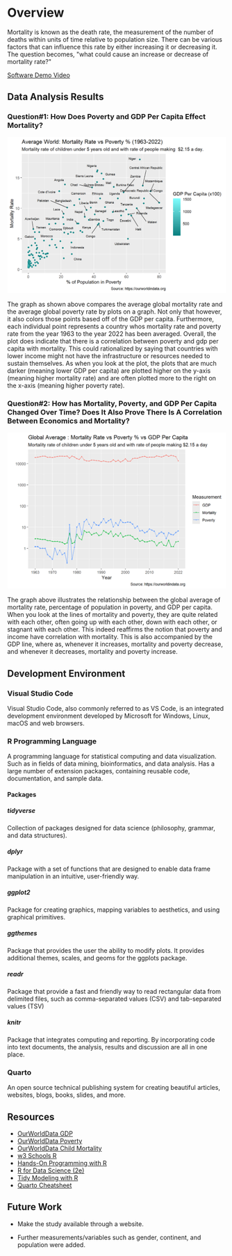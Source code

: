 # Overview

Mortality is known as the death rate, the measurement of the number of deaths within units of time relative to population size. There can be various factors that can influence this rate by either increasing it or decreasing it. The question becomes, "what could cause an increase or decrease of mortality rate?"

[Software Demo Video](http://youtube.link.goes.here)

## Data Analysis Results

### Question#1: How Does Poverty and GDP Per Capita Effect Mortality?

![](main_files/figure-html/plot-1.png)

The graph as shown above compares the average global mortality rate and the average global poverty rate by plots on a graph. Not only that however, it also colors those points based off of the GDP per capita. Furthermore, each individual point represents a country whos mortality rate and poverty rate from the year 1963 to the year 2022 has been averaged. Overall, the plot does indicate that there is a correlation between poverty and gdp per capita with mortality. This could rationalized by saying that countries with lower income might not have the infrastructure or resources needed to sustain themselves. As when you look at the plot, the plots that are much darker (meaning lower GDP per capita) are plotted higher on the y-axis (meaning higher mortality rate) and are often plotted more to the right on the x-axis (meaning higher poverty rate).

### Question#2: How has Mortality, Poverty, and GDP Per Capita Changed Over Time? Does It Also Prove There Is A Correlation Between Economics and Mortality?

![](main_files/figure-html/plot-2-1.png)

The graph above illustrates the relationship between the global average of mortality rate, percentage of population in poverty, and GDP per capita. When you look at the lines of mortality and poverty, they are quite related with each other, often going up with each other, down with each other, or stagnant with each other. This indeed reaffirms the notion that poverty and income have correlation with mortality. This is also accompanied by the GDP line, where as, whenever it increases, mortality and poverty decrease, and whenever it decreases, mortality and poverty increase.

## Development Environment

### Visual Studio Code

Visual Studio Code, also commonly referred to as VS Code, is an integrated development environment developed by Microsoft for Windows, Linux, macOS and web browsers.

### R Programming Language

A programming language for statistical computing and data visualization. Such as in fields of data mining, bioinformatics, and data analysis. Has a large number of extension packages, containing reusable code, documentation, and sample data.

#### Packages

##### tidyverse

Collection of packages designed for data science (philosophy, grammar, and data structures).

##### dplyr

Package with a set of functions that are designed to enable data frame manipulation in an intuitive, user-friendly way.

##### ggplot2

Package for creating graphics, mapping variables to aesthetics, and using graphical primitives.

##### ggthemes

Package that provides the user the ability to modify plots. It provides additional themes, scales, and geoms for the ggplots package.

##### readr

Package that provide a fast and friendly way to read rectangular data from delimited files, such as comma-separated values (CSV) and tab-separated values (TSV)

##### knitr

Package that integrates computing and reporting. By incorporating code into text documents, the analysis, results and discussion are all in one place.

### Quarto

An open source technical publishing system for creating beautiful articles, websites, blogs, books, slides, and more.

## Resources

-   [OurWorldData GDP](https://ourworldindata.org/grapher/gdp-per-capita-maddison)
-   [OurWorldData Poverty](https://ourworldindata.org/grapher/share-of-population-in-extreme-poverty)
-   [OurWorldData Child Mortality](https://ourworldindata.org/grapher/child-mortality?time=earliest..latest)
-   [w3 Schools R](https://www.w3schools.com/r/)
-   [Hands-On Programming with R](https://rstudio-education.github.io/hopr/)
-   [R for Data Science (2e)](https://r4ds.hadley.nz)
-   [Tidy Modeling with R](https://www.tmwr.org)
-   [Quarto Cheatsheet](https://rstudio.github.io/cheatsheets/quarto.pdf)

## Future Work

-   Make the study available through a website.

-   Further measurements/variables such as gender, continent, and population were added.

